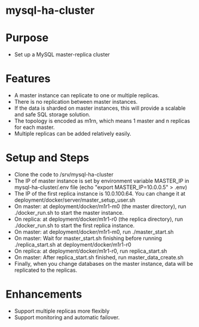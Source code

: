 # mysql-ha-cluster

# Purpose
- Set up a MySQL master-replica cluster

# Features
- A master instance can replicate to one or multiple replicas.
- There is no replication between master instances.
- If the data is sharded on master instances, this will provide a scalable and safe SQL storage solution.
- The topology is encoded as m1rn, which means 1 master and n replicas for each master.
- Multiple replicas can be added relatively easily.

# Setup and Steps
- Clone the code to /srv/mysql-ha-cluster
- The IP of master instance is set by environment variable MASTER_IP in mysql-ha-cluster/.env file (echo "export MASTER_IP=10.0.0.5" > .env)
- The IP of the first replica instance is 10.0.100.64. You can change it at deployment/docker/server/master_setup_user.sh
- On master: at deployment/docker/m1r1-m0 (the master directory), run ./docker_run.sh to start the master instance.
- On replica: at deployment/docker/m1r1-r0 (the replica directory), run ./docker_run.sh to start the first replica instance.
- On master: at deployment/docker/m1r1-m0, run ./master_start.sh
- On master: Wait for master_start.sh finishing before running ./replica_start.sh at deployment/docker/m1r1-r0
- On replica: at deployment/docker/m1r1-r0, run replica_start.sh
- On master: After replica_start.sh finished, run master_data_create.sh
- Finally, when you change databases on the master instance, data will be replicated to the replicas.

# Enhancements
- Support multiple replicas more flexibly
- Support monitoring and automatic failover.